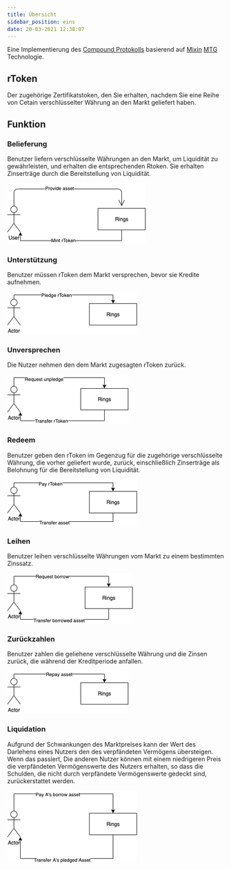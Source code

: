 ```yaml
---
title: Übersicht
sidebar_position: eins
date: 20-03-2021 12:38:07
---
```


Eine Implementierung des [Compound Protokolls](https://github.com/compound-finance/compound-protocol) basierend auf [Mixin](https://github.com/MixinNetwork/mixin) [MTG](https://github.com/MixinNetwork/developers.mixin.one/blob/main/developers/src/i18n/en/document/mainnet/mtg.md) Technologie.

## rToken

Der zugehörige Zertifikatstoken, den Sie erhalten, nachdem Sie eine Reihe von Cetain verschlüsselter Währung an den Markt geliefert haben.

## Funktion

### Belieferung

Benutzer liefern verschlüsselte Währungen an den Markt, um Liquidität zu gewährleisten, und erhalten die entsprechenden Rtoken. Sie erhalten Zinserträge durch die Bereitstellung von Liquidität.

![](overview/uc_supply.jpg)

### Unterstützung

Benutzer müssen rToken dem Markt versprechen, bevor sie Kredite aufnehmen.

![](overview/uc_pledge.jpg)

### Unversprechen

Die Nutzer nehmen den dem Markt zugesagten rToken zurück.

![](overview/uc_unpledge.jpg)

### Redeem

Benutzer geben den rToken im Gegenzug für die zugehörige verschlüsselte Währung, die vorher geliefert wurde, zurück, einschließlich Zinserträge als Belohnung für die Bereitstellung von Liquidität.

![](overview/uc_redeem.jpg)

### Leihen

Benutzer leihen verschlüsselte Währungen vom Markt zu einem bestimmten Zinssatz.

![](overview/uc_borrow.jpg)

### Zurückzahlen

Benutzer zahlen die geliehene verschlüsselte Währung und die Zinsen zurück, die während der Kreditperiode anfallen.

![](overview/uc_repay.jpg)

### Liquidation

Aufgrund der Schwankungen des Marktpreises kann der Wert des Darlehens eines Nutzers den des verpfändeten Vermögens übersteigen. Wenn das passiert, Die anderen Nutzer können mit einem niedrigeren Preis die verpfändeten Vermögenswerte des Nutzers erhalten, so dass die Schulden, die nicht durch verpfändete Vermögenswerte gedeckt sind, zurückerstattet werden.

![](overview/uc_liquidity.jpg)

